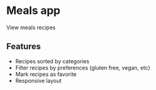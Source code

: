 # Meals app

View meals recipes

## Features

* Recipes sorted by categories
* Filter recipes by preferences (gluten free, vegan, etc)
* Mark recipes as favorite
* Responsive layout

